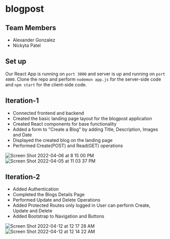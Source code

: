 # blogpost

## Team Members
  - Alexander Gonzalez
  - Nickyta Patel

## Set up

Our React App is running on ```port 3000``` and server is up and running on ```port 4000```. Clone the repo and perform ```nodemon app.js``` for the server-side code and ```npm start``` for the client-side code.

## Iteration-1

- Connected frontend and backend
- Created the basic landing page layout for the blogpost application
- Created React components for base functionality
- Added a form to "Create a Blog" by adding Title, Description, Images and Date
- Displayed the created blog on the landing page
- Performed Create(POST) and Read(GET) operations

![Screen Shot 2022-04-06 at 8 15 00 PM](https://user-images.githubusercontent.com/25631469/162114286-89cf5371-b07e-4564-8b56-4b02d3ce75a6.png)
![Screen Shot 2022-04-05 at 11 03 37 PM](https://user-images.githubusercontent.com/25631469/161906170-4bd1978c-c56b-4252-b518-14be0aad6246.png)

## Iteration-2

- Added Authentication
- Completed the Blogs Details Page
- Performed Update and Delete Operations
- Added Protected Routes only logged in User can perform Create, Update and Delete
- Added Bootstrap to Navigation and Buttons

![Screen Shot 2022-04-12 at 12 17 28 AM](https://user-images.githubusercontent.com/25631469/162903031-ce8cddec-825c-48fd-ae4f-180b66049210.png)
![Screen Shot 2022-04-12 at 12 14 22 AM](https://user-images.githubusercontent.com/25631469/162903065-047cce43-8ba6-4ef2-b882-acf3efdd6d5a.png)